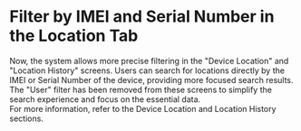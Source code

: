 # Filter by IMEI and Serial Number in the Location Tab

Now, the system allows more precise filtering in the "Device Location" and "Location History" screens. Users can search for locations directly by the IMEI or Serial Number of the device, providing more focused search results. The "User" filter has been removed from these screens to simplify the search experience and focus on the essential data.\
For more information, refer to the Device Location and Location History sections.
